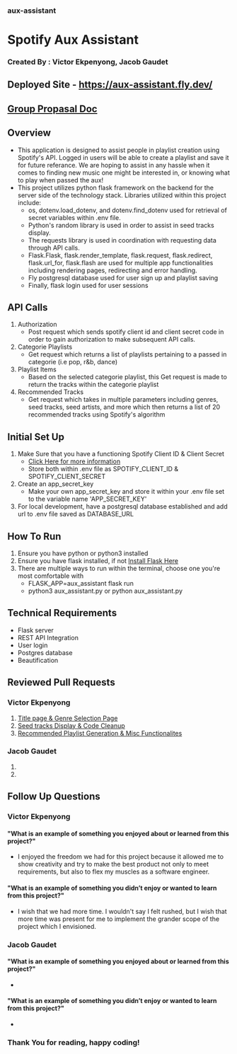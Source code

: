 ### aux-assistant
# Spotify Aux Assistant
### Created By : Victor Ekpenyong, Jacob Gaudet
## Deployed Site - https://aux-assistant.fly.dev/
## [Group Propasal Doc](https://docs.google.com/document/d/1hJv1MvUgkZs_L3tX0NVIcCq2RzdMOK0tk118iaEE9-Q/edit#heading=h.2e49ugtutnjr)
## Overview
* This application is designed to assist people in playlist creation using Spotify's API. Logged in users will be able to create a playlist and save it for future referance. We are hoping to assist in any hassle when it comes to finding new music one might be interested in, or knowing what to play when passed the aux!
* This project utilizes python flask framework on the backend for the server side of the technology stack. Libraries utilized within this project include:
    * os, dotenv.load_dotenv, and dotenv.find_dotenv used for retrieval of secret variables within .env file. 
    * Python's random library is used in order to assist in seed tracks display. 
    * The requests library is used in coordination with requesting data through API calls.
    * Flask.Flask, flask.render_template, flask.request, flask.redirect, flask.url_for, flask.flash are used for multiple app functionalities including rendering pages, redirecting and error handling.
    * Fly postgresql database used for user sign up and playlist saving
    * Finally, flask login used for user sessions
## API Calls
1. Authorization 
    * Post request which sends spotify client id and client secret code in order to gain authorization to make subsequent API calls.
2. Categorie Playlists
    * Get request which returns a list of playlists pertaining to a passed in categorie (i.e pop, r&b, dance)
3. Playlist Items
    * Based on the selected categorie playlist, this Get request is made to return the tracks within the categorie playlist
4. Recommended Tracks
    * Get request which takes in multiple parameters including genres, seed tracks, seed artists, and more which then returns a list of 20 recommended tracks using Spotify's algorithm
## Initial Set Up
1. Make Sure that you have a functioning Spotify Client ID & Client Secret
    * [Click Here for more information](https://discordapp.com/channels/@me/1040414771868082177/1043629307710406696)
    * Store both within .env file as SPOTIFY_CLIENT_ID & SPOTIFY_CLIENT_SECRET
2. Create an app_secret_key
    * Make your own app_secret_key and store it within your .env file set to the variable name 'APP_SECRET_KEY'
3. For local development, have a postgresql database established and add url to .env file saved as DATABASE_URL
## How To Run
1. Ensure you have python or python3 installed
2. Ensure you have flask installed, if not [Install Flask Here](https://flask.palletsprojects.com/en/1.1.x/installation/#virtual-environments)
3. There are multiple ways to run within the terminal, choose one you're most comfortable with
    * FLASK_APP=aux_assistant flask run
    * python3 aux_assistant.py or python aux_assistant.py
## Technical Requirements
* Flask server
* REST API Integration
* User login
* Postgres database
* Beautification
## Reviewed Pull Requests
### Victor Ekpenyong
1. [Title page & Genre Selection Page](https://github.com/victore2102/aux-assistant/pull/1)
2. [Seed tracks Display & Code Cleanup](https://github.com/victore2102/aux-assistant/pull/2)
3. [Recommended Playlist Generation & Misc Functionalites](https://github.com/victore2102/aux-assistant/pull/3)
### Jacob Gaudet
1.
2.
## Follow Up Questions
### Victor Ekpenyong
#### "What is an example of something you enjoyed about or learned from this project?"
* I enjoyed the freedom we had for this project because it allowed me to show creativity and try to make the best product not only to meet requirements, but also to flex my muscles as a software engineer.
#### "What is an example of something you didn’t enjoy or wanted to learn from this project?"
* I wish that we had more time. I wouldn't say I felt rushed, but I wish that more time was present for me to implement the grander scope of the project which I envisioned.
### Jacob Gaudet
#### "What is an example of something you enjoyed about or learned from this project?"
*
#### "What is an example of something you didn’t enjoy or wanted to learn from this project?"
*

### Thank You for reading, happy coding!